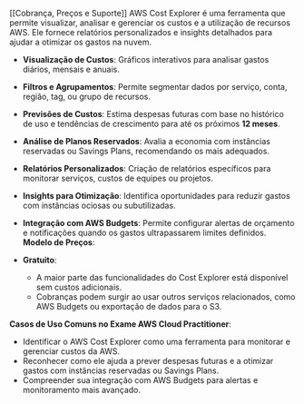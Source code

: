 [[Cobrança, Preços e Suporte]]
AWS Cost Explorer é uma ferramenta que permite visualizar, analisar e gerenciar os custos e a utilização de recursos AWS. Ele fornece relatórios personalizados e insights detalhados para ajudar a otimizar os gastos na nuvem.
- **Visualização de Custos**: Gráficos interativos para analisar gastos diários, mensais e anuais.
- **Filtros e Agrupamentos**: Permite segmentar dados por serviço, conta, região, tag, ou grupo de recursos.
- **Previsões de Custos**: Estima despesas futuras com base no histórico de uso e tendências de crescimento para até os próximos **12 meses**.
- **Análise de Planos Reservados**: Avalia a economia com instâncias reservadas ou Savings Plans, recomendando os mais adequados.
- **Relatórios Personalizados**: Criação de relatórios específicos para monitorar serviços, custos de equipes ou projetos.
- **Insights para Otimização**: Identifica oportunidades para reduzir gastos com instâncias ociosas ou subutilizadas.
- **Integração com AWS Budgets**: Permite configurar alertas de orçamento e notificações quando os gastos ultrapassarem limites definidos.
**Modelo de Preços**:

- **Gratuito**:
    - A maior parte das funcionalidades do Cost Explorer está disponível sem custos adicionais.
    - Cobranças podem surgir ao usar outros serviços relacionados, como AWS Budgets ou exportação de dados para o S3.

**Casos de Uso Comuns no Exame AWS Cloud Practitioner**:

- Identificar o AWS Cost Explorer como uma ferramenta para monitorar e gerenciar custos da AWS.
- Reconhecer como ele ajuda a prever despesas futuras e a otimizar gastos com instâncias reservadas ou Savings Plans.
- Compreender sua integração com AWS Budgets para alertas e monitoramento mais avançado.